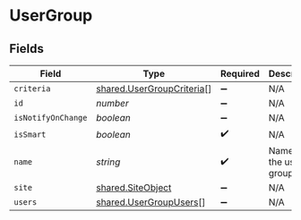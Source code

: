 # UserGroup


## Fields

| Field                                                                         | Type                                                                          | Required                                                                      | Description                                                                   | Example                                                                       |
| ----------------------------------------------------------------------------- | ----------------------------------------------------------------------------- | ----------------------------------------------------------------------------- | ----------------------------------------------------------------------------- | ----------------------------------------------------------------------------- |
| `criteria`                                                                    | [shared.UserGroupCriteria](../../../sdk/models/shared/usergroupcriteria.md)[] | :heavy_minus_sign:                                                            | N/A                                                                           |                                                                               |
| `id`                                                                          | *number*                                                                      | :heavy_minus_sign:                                                            | N/A                                                                           | 1                                                                             |
| `isNotifyOnChange`                                                            | *boolean*                                                                     | :heavy_minus_sign:                                                            | N/A                                                                           |                                                                               |
| `isSmart`                                                                     | *boolean*                                                                     | :heavy_check_mark:                                                            | N/A                                                                           |                                                                               |
| `name`                                                                        | *string*                                                                      | :heavy_check_mark:                                                            | Name of the user group                                                        | Teachers                                                                      |
| `site`                                                                        | [shared.SiteObject](../../../sdk/models/shared/siteobject.md)                 | :heavy_minus_sign:                                                            | N/A                                                                           |                                                                               |
| `users`                                                                       | [shared.UserGroupUsers](../../../sdk/models/shared/usergroupusers.md)[]       | :heavy_minus_sign:                                                            | N/A                                                                           |                                                                               |